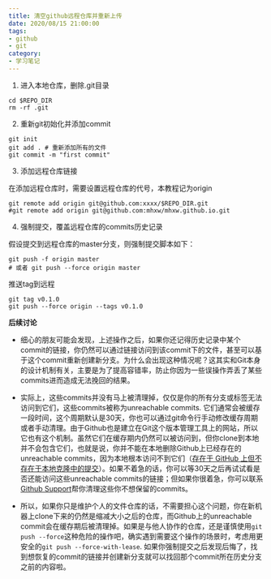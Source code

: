 ```yaml
---
title: 清空github远程仓库并重新上传
date: 2020/08/15 21:00:00
tags: 
- github
- git
category: 
- 学习笔记
---
```


1. 进入本地仓库，删除.git目录

```shell script
cd $REPO_DIR
rm -rf .git
```

2. 重新git初始化并添加commit

```shell script
git init
git add . # 重新添加所有的文件
git commit -m "first commit"
```
<!-- more -->
3. 添加远程仓库链接

在添加远程仓库时，需要设置远程仓库的代号，本教程记为origin

```shell script
git remote add origin git@github.com:xxxx/$REPO_DIR.git
#git remote add origin git@github.com:mhxw/mhxw.github.io.git
```

4. 强制提交，覆盖远程仓库的commits历史记录

假设提交到远程仓库的master分支，则强制提交脚本如下：

```shell script
git push -f origin master 
# 或者 git push --force origin master
```

推送tag到远程

```shell script
git tag v0.1.0
git push --force origin --tags v0.1.0
```

**后续讨论**
- 细心的朋友可能会发现，上述操作之后，如果你还记得历史记录中某个commit的链接，你仍然可以通过链接访问到该commit下的文件，甚至可以基于这个commit重新创建新分支。为什么会出现这种情况呢？这其实和Git本身的设计机制有关，主要是为了提高容错率，防止你因为一些误操作弄丢了某些commits进而造成无法挽回的结果。

- 实际上，这些commits并没有马上被清理掉，仅仅是你的所有分支或标签无法访问到它们，这些commits被称为unreachable commits. 它们通常会被缓存一段时间，这个周期默认是30天，你也可以通过git命令行手动修改缓存周期或者手动清理。由于Github也是建立在Git这个版本管理工具上的网站，所以它也有这个机制。虽然它们在缓存期内仍然可以被访问到，但你clone到本地并不会包含它们，也就是说，你并不能在本地删除Github上已经存在的unreachable commits，因为本地根本访问不到它们（[存在于 GitHub 上但不存在于本地克隆中的提交](https://docs.github.com/cn/github/committing-changes-to-your-project/commit-exists-on-github-but-not-in-my-local-clone)）。如果不着急的话，你可以等30天之后再试试看是否还能访问这些unreachable commits的链接；但如果你很着急，你可以联系[Github Support](https://support.github.com/)帮你清理这些你不想保留的commits。

- 所以，如果你只是维护个人的文件仓库的话，不需要担心这个问题，你在新机器上clone下来的仍然是缩减大小之后的仓库，而Github上的unreachable commit会在缓存期后被清理掉。如果是与他人协作的仓库，还是谨慎使用`git push --force`这种危险的操作吧，确实遇到需要这个操作的场景时，考虑用更安全的`git push --force-with-lease`. 如果你强制提交之后发现后悔了，找到想恢复的commit的链接并创建新分支就可以找回那个commit所在历史分支之前的内容啦。
